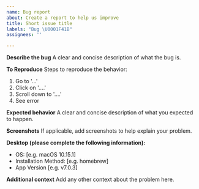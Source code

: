 ```yaml
---
name: Bug report
about: Create a report to help us improve
title: Short issue title
labels: "Bug \U0001F41B"
assignees: ''

---
```


**Describe the bug**
A clear and concise description of what the bug is.

**To Reproduce**
Steps to reproduce the behavior:
1. Go to '...'
2. Click on '....'
3. Scroll down to '....'
4. See error

**Expected behavior**
A clear and concise description of what you expected to happen.

**Screenshots**
If applicable, add screenshots to help explain your problem.

**Desktop (please complete the following information):**
 - OS: [e.g. macOS 10.15.1]
 - Installation Method: [e.g. homebrew]
 - App Version [e.g. v7.0.3]

**Additional context**
Add any other context about the problem here.

